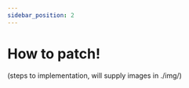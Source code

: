 ```yaml
---
sidebar_position: 2
---
```


# How to patch!

(steps to implementation, will supply images in ./img/)